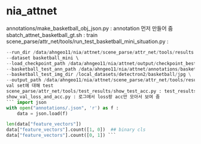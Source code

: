 # nia_attnet 

annotations/make_basketball_obj_json.py : annotation 먼저 만들어 줌  
sbatch_attnet_basketball_gt.sh : train  
scene_parse/attr_net/tools/run_test_basketball_mini_situation.py :  
``` python tools/run_test_basketball_mini_situation.py \
--run_dir /data/ahngeo11/nia/attnet/scene_parse/attr_net/tools/results \
--dataset basketball_mini \   
--load_checkpoint_path /data/ahngeo11/nia/attnet/output/checkpoint_best.pt \
--basketball_test_ann_path /data/ahngeo11/nia/attnet/annotations/basketball_mini_obj_situation.json \
--basketball_test_img_dir /local_datasets/detectron2/basketball/jpg \
--output_path /data/ahngeo11/nia/attnet/scene_parse/attr_net/tools/results/basketball_mini_gt_train_situation.json --split_id 960 --batch_size 6 ```    
val set에 대해 test  
scene_parse/attr_net/tools/test_results/show_test_acc.py : test_results/에 저장되는 output json 파일에서 test acc 알려 줌, 지금은 binary cls로만 되어 있어서 수정해서 사용 필요  
show_val_loss_and_acc.py : 로그에서 loss랑 acc만 모아서 보여 줌  
``` import json
with open("annotations/.json", 'r') as f :
	data = json.load(f)

len(data["feature_vectors"])
data["feature_vectors"].count([1, 0])  ## binary cls
data["feature_vectors"].count([0, 1]) ``` 

